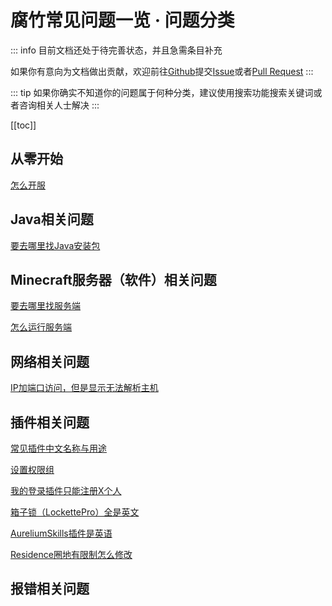 # 腐竹常见问题一览 · 问题分类

::: info
目前文档还处于待完善状态，并且急需条目补充

如果你有意向为文档做出贡献，欢迎前往[Github](https://github.com/Yang-qwq/MCServerOwnerFaqs)提交[Issue](https://github.com/Yang-qwq/MCServerOwnerFaqs/issues)或者[Pull Request](https://github.com/Yang-qwq/MCServerOwnerFaqs/pulls)
:::

::: tip
如果你确实不知道你的问题属于何种分类，建议使用搜索功能搜索关键词或者咨询相关人士解决
:::

[[toc]]

## 从零开始

[怎么开服](./fully-newbie.md)

## Java相关问题

[要去哪里找Java安装包](./get-java.md)

## Minecraft服务器（软件）相关问题

[要去哪里找服务端](./get-minecraft-server-jar.md)

[怎么运行服务端](./run-minecraft-server-jar.md)

## 网络相关问题

[IP加端口访问，但是显示无法解析主机](./access-with-ip-and-port-problem-no-such-host.md)

## 插件相关问题

[常见插件中文名称与用途](./plugins-table.md)

[设置权限组](./setup-permission-group.md)

[我的登录插件只能注册X个人](./login-plugin-ip-limit-problem.md)

[箱子锁（LockettePro）全是英文](./lockettepro-plugin-is-english)

[AureliumSkills插件是英语](./aureliumskills-plugin-is-english.md)

[Residence圈地有限制怎么修改](./modify-residence-size-limit.md)

## 报错相关问题
